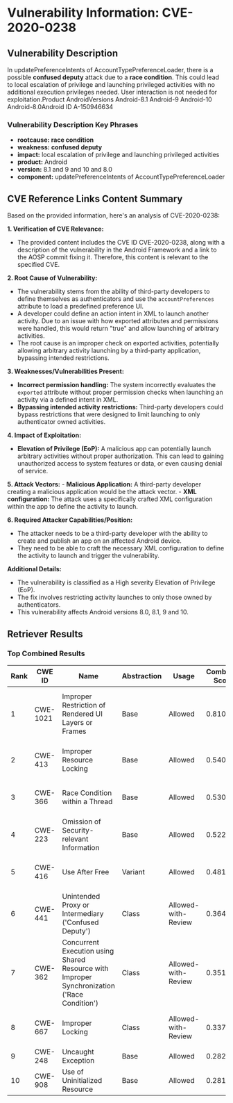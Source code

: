 # Vulnerability Information: CVE-2020-0238

## Vulnerability Description
In updatePreferenceIntents of AccountTypePreferenceLoader, there is a possible **confused deputy** attack due to a **race condition**. This could lead to local escalation of privilege and launching privileged activities with no additional execution privileges needed. User interaction is not needed for exploitation.Product AndroidVersions Android-8.1 Android-9 Android-10 Android-8.0Android ID A-150946634

### Vulnerability Description Key Phrases
- **rootcause:** **race condition**
- **weakness:** **confused deputy**
- **impact:** local escalation of privilege and launching privileged activities
- **product:** Android
- **version:** 8.1 and 9 and 10 and 8.0
- **component:** updatePreferenceIntents of AccountTypePreferenceLoader

## CVE Reference Links Content Summary
Based on the provided information, here's an analysis of CVE-2020-0238:

**1. Verification of CVE Relevance:**
   - The provided content includes the CVE ID CVE-2020-0238, along with a description of the vulnerability in the Android Framework and a link to the AOSP commit fixing it. Therefore, this content is relevant to the specified CVE.

**2. Root Cause of Vulnerability:**
   - The vulnerability stems from the ability of third-party developers to define themselves as authenticators and use the `accountPreferences` attribute to load a predefined preference UI.
   - A developer could define an action intent in XML to launch another activity. Due to an issue with how exported attributes and permissions were handled,  this would return "true" and allow launching of arbitrary activities.
   - The root cause is an improper check on exported activities, potentially allowing arbitrary activity launching by a third-party application, bypassing intended restrictions.

**3. Weaknesses/Vulnerabilities Present:**
   - **Incorrect permission handling:** The system incorrectly evaluates the `exported` attribute without proper permission checks when launching an activity via a defined intent in XML.
   - **Bypassing intended activity restrictions:**  Third-party developers could bypass restrictions that were designed to limit launching to only authenticator owned activities.

**4. Impact of Exploitation:**
   - **Elevation of Privilege (EoP):** A malicious app can potentially launch arbitrary activities without proper authorization. This can lead to gaining unauthorized access to system features or data, or even causing denial of service.

**5. Attack Vectors:**
    - **Malicious Application:** A third-party developer creating a malicious application would be the attack vector.
    - **XML configuration:** The attack uses a specifically crafted XML configuration within the app to define the activity to launch.

**6. Required Attacker Capabilities/Position:**
   - The attacker needs to be a third-party developer with the ability to create and publish an app on an affected Android device.
   - They need to be able to craft the necessary XML configuration to define the activity to launch and trigger the vulnerability.

**Additional Details:**
   - The vulnerability is classified as a High severity Elevation of Privilege (EoP).
   - The fix involves restricting activity launches to only those owned by authenticators.
   - This vulnerability affects Android versions 8.0, 8.1, 9 and 10.

## Retriever Results

### Top Combined Results

| Rank | CWE ID | Name | Abstraction | Usage | Combined Score | Retrievers | Individual Scores |
|------|--------|------|-------------|-------|---------------|------------|-------------------|
| 1 | CWE-1021 | Improper Restriction of Rendered UI Layers or Frames | Base | Allowed | 0.8101 | dense, sparse, graph | dense: 0.560, sparse: 0.539, graph: 0.619 |
| 2 | CWE-413 | Improper Resource Locking | Base | Allowed | 0.5403 | dense, sparse | dense: 0.491, sparse: 0.515 |
| 3 | CWE-366 | Race Condition within a Thread | Base | Allowed | 0.5309 | dense, sparse | dense: 0.504, sparse: 0.487 |
| 4 | CWE-223 | Omission of Security-relevant Information | Base | Allowed | 0.5221 | dense, sparse | dense: 0.502, sparse: 0.474 |
| 5 | CWE-416 | Use After Free | Variant | Allowed | 0.4815 | sparse, graph | sparse: 0.457, graph: 0.729 |
| 6 | CWE-441 | Unintended Proxy or Intermediary ('Confused Deputy') | Class | Allowed-with-Review | 0.3649 | dense, sparse | dense: 0.537, sparse: 0.616 |
| 7 | CWE-362 | Concurrent Execution using Shared Resource with Improper Synchronization ('Race Condition') | Class | Allowed-with-Review | 0.3518 | dense, sparse | dense: 0.508, sparse: 0.603 |
| 8 | CWE-667 | Improper Locking | Class | Allowed-with-Review | 0.3373 | dense, sparse | dense: 0.510, sparse: 0.557 |
| 9 | CWE-248 | Uncaught Exception | Base | Allowed | 0.2826 | sparse | sparse: 0.494 |
| 10 | CWE-908 | Use of Uninitialized Resource | Base | Allowed | 0.2814 | sparse | sparse: 0.492 |

